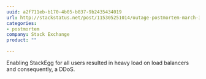 ```yaml
---
uuid: a2f711eb-b170-4b05-b837-9b2435434019
url: http://stackstatus.net/post/115305251014/outage-postmortem-march-31-2015
categories:
- postmortem
company: Stack Exchange
product: ""

---
```


Enabling StackEgg for all users resulted in heavy load on load balancers and consequently, a DDoS.
